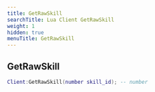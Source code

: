 ```yaml
---
title: GetRawSkill
searchTitle: Lua Client GetRawSkill
weight: 1
hidden: true
menuTitle: GetRawSkill
---
```

## GetRawSkill
```lua
Client:GetRawSkill(number skill_id); -- number
```